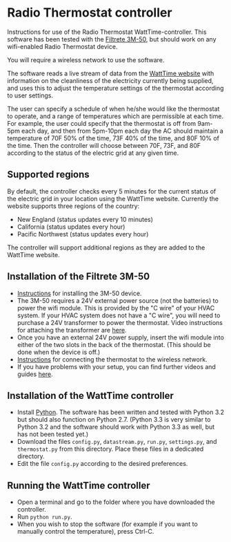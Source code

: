 Radio Thermostat controller
===========================

Instructions for use of the Radio Thermostat WattTime-controller. This software has been tested with the [Filtrete 3M-50](http://www.radiothermostat.com/filtrete/products/3M-50/), but should work on any wifi-enabled Radio Thermostat device.

You will require a wireless network to use the software.

The software reads a live stream of data from the [WattTime website](http://watttime.com) with information on the cleanliness of the electricity currently being supplied, and uses this to adjust the temperature settings of the thermostat according to user settings.

The user can specify a schedule of when he/she would like the thermostat to operate, and a range of temperatures which are permissible at each time. For example, the user could specify that the thermostat is off from 9am-5pm each day, and then from 5pm-10pm each day the AC should maintain a temperature of 70F 50% of the time, 73F 40% of the time, and 80F 10% of the time. Then the controller will choose between 70F, 73F, and 80F according to the status of the electric grid at any given time.

Supported regions
-----------------
By default, the controller checks every 5 minutes for the current status of the electric grid in your location using the WattTime website. Currently the website supports three regions of the country:

* New England (status updates every 10 minutes)
* California (status updates every hour)
* Pacific Northwest (status updates every hour)

The controller will support additional regions as they are added to the WattTime website.

Installation of the Filtrete 3M-50
----------------------------------

* [Instructions](http://www.radiothermostat.com/filtrete/guides/3M-50-Installation-27may10.pdf) for installing the 3M-50 device.
* The 3M-50 requires a 24V external power source (not the batteries) to power the wifi module. This is provided by the "C wire" of your HVAC system. If your HVAC system does not have a "C wire", you will need to purchase a 24V transformer to power the thermostat. Video instructions for attaching the transformer are [here](http://www.youtube.com/watch?v=8a_f2_iAW1U&feature=c4-overview-vl&list=PLE1A61036145003E7).
* Once you have an external 24V power supply, insert the wifi module into either of the two slots in the back of the thermostat. (This should be done when the device is off.)
* [Instructions](http://www.radiothermostat.com/filtrete/guides/SettingupWifiPC.pdf) for connecting the thermostat to the wireless network.
* If you have problems with your setup, you can find further videos and guides [here](http://www.radiothermostat.com/filtrete/help/).

Installation of the WattTime controller
---------------------------------------

* Install [Python](http://www.python.org/download/). The software has been written and tested with Python 3.2 but should also function on Python 2.7. (Python 3.3 is very similar to Python 3.2 and the software should work with Python 3.3 as well, but has not been tested yet.)
* Download the files `config.py`, `datastream.py`, `run.py`, `settings.py`, and `thermostat.py` from this directory. Place these files in a dedicated directory.
* Edit the file `config.py` according to the desired preferences.

Running the WattTime controller
-------------------------------

* Open a terminal and go to the folder where you have downloaded the controller.
* Run `python run.py`.
* When you wish to stop the software (for example if you want to manually control the temperature), press Ctrl-C.
